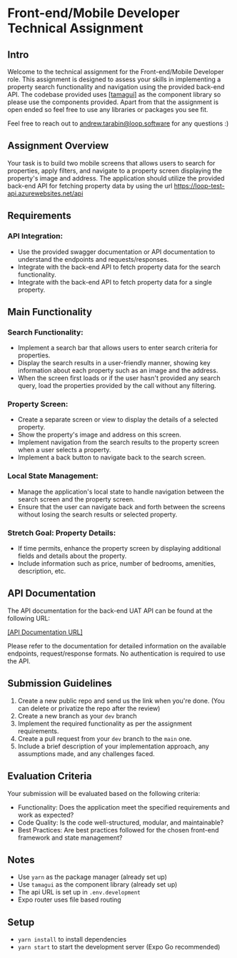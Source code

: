 # Front-end/Mobile Developer Technical Assignment

## Intro

Welcome to the technical assignment for the Front-end/Mobile Developer role.
This assignment is designed to assess your skills in implementing a property search functionality and navigation using the provided back-end API.
The codebase provided uses [[tamagui]](https://tamagui.dev/) as the component library so please use the components provided.
Apart from that the assignment is open ended so feel free to use any libraries or packages you see fit.

Feel free to reach out to andrew.tarabin@loop.software for any questions :)

## Assignment Overview

Your task is to build two mobile screens that allows users to search for properties, apply filters, and navigate to a property screen displaying the property's image and address.
The application should utilize the provided back-end API for fetching property data by using the url https://loop-test-api.azurewebsites.net/api

## Requirements

### API Integration:

- Use the provided swagger documentation or API documentation to understand the endpoints and requests/responses.
- Integrate with the back-end API to fetch property data for the search functionality.
- Integrate with the back-end API to fetch property data for a single property.

## Main Functionality

### Search Functionality:

- Implement a search bar that allows users to enter search criteria for properties.
- Display the search results in a user-friendly manner, showing key information about each property such as an image and the address.
- When the screen first loads or if the user hasn't provided any search query, load the properties provided by the call without any filtering.

### Property Screen:

- Create a separate screen or view to display the details of a selected property.
- Show the property's image and address on this screen.
- Implement navigation from the search results to the property screen when a user selects a property.
- Implement a back button to navigate back to the search screen.

### Local State Management:

- Manage the application's local state to handle navigation between the search screen and the property screen.
- Ensure that the user can navigate back and forth between the screens without losing the search results or selected property.

### Stretch Goal: Property Details:

- If time permits, enhance the property screen by displaying additional fields and details about the property.
- Include information such as price, number of bedrooms, amenities, description, etc.

## API Documentation

The API documentation for the back-end UAT API can be found at the following URL:

[[API Documentation URL]](https://loop-test-api.azurewebsites.net/swagger/index.html)

Please refer to the documentation for detailed information on the available endpoints, request/response formats.
No authentication is required to use the API.

## Submission Guidelines

1. Create a new public repo and send us the link when you're done. (You can delete or privatize the repo after the review)
2. Create a new branch as your `dev` branch
3. Implement the required functionality as per the assignment requirements.
5. Create a pull request from your `dev` branch to the `main` one.
6. Include a brief description of your implementation approach, any assumptions made, and any challenges faced.

## Evaluation Criteria

Your submission will be evaluated based on the following criteria:

- Functionality: Does the application meet the specified requirements and work as expected?
- Code Quality: Is the code well-structured, modular, and maintainable?
- Best Practices: Are best practices followed for the chosen front-end framework and state management?

## Notes

- Use `yarn` as the package manager (already set up)
- Use `tamagui` as the component library (already set up)
- The api URL is set up in `.env.development`
- Expo router uses file based routing

## Setup

- `yarn install` to install dependencies
- `yarn start` to start the development server (Expo Go recommended)
